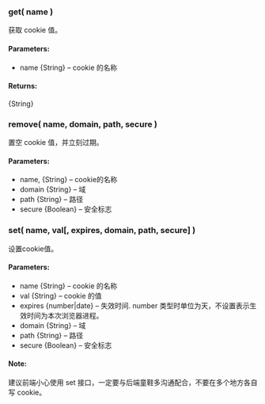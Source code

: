 ### get( name )

获取 cookie 值。

#### Parameters:	

* name {String} – cookie 的名称

#### Returns:	

{String}

### remove( name, domain, path, secure )

置空 cookie 值，并立刻过期。

#### Parameters:	

* name, {String} – cookie的名称
* domain {String} – 域
* path {String} – 路径
* secure {Boolean} – 安全标志

### set( name, val[, expires, domain, path, secure] )

设置cookie值。

#### Parameters:	

* name {String} – cookie 的名称
* val {String} – cookie 的值
* expires {number|date} – 失效时间. number 类型时单位为天，不设置表示生效时间为本次浏览器进程。
* domain {String} – 域
* path {String} – 路径
* secure {Boolean} – 安全标志

#### Note:

建议前端小心使用 set 接口，一定要与后端童鞋多沟通配合，不要在多个地方各自写 cookie。
